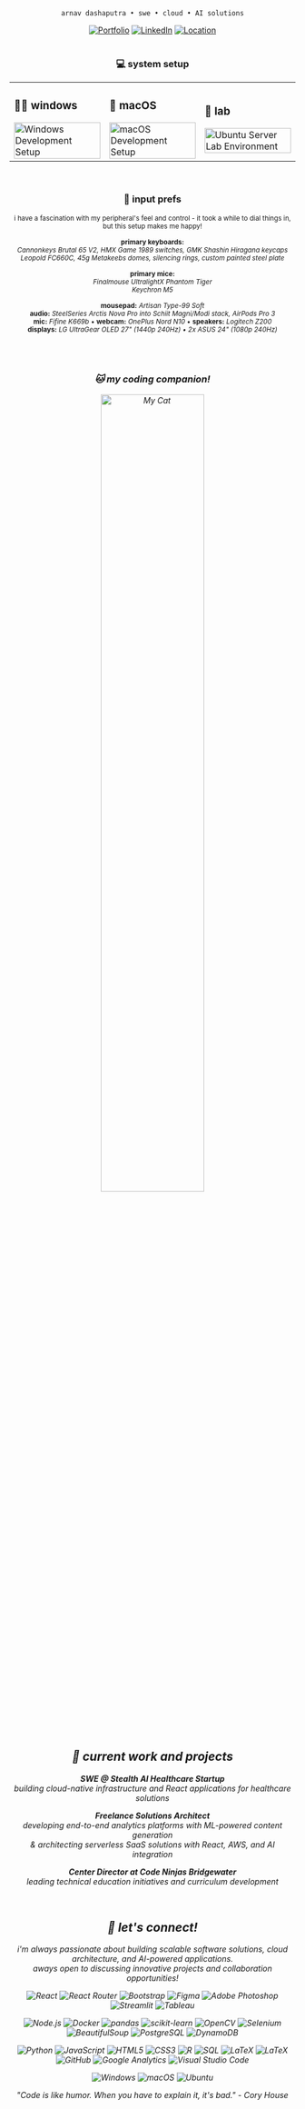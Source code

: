 <div align="center">

<pre style="display:inline-block; text-align:center; margin:0;"><code>arnav dashaputra • swe • cloud • AI solutions</code></pre>

[![Portfolio](https://img.shields.io/badge/Portfolio-dashaputra.net-blue?style=for-the-badge&logo=google-chrome&logoColor=white)](https://dashaputra.net)
[![LinkedIn](https://img.shields.io/badge/LinkedIn-dashaputra-0077B5?style=for-the-badge&logo=linkedin&logoColor=white)](https://linkedin.com/in/dashaputra)
[![Location](https://img.shields.io/badge/📍-Princeton,%20NJ-green?style=for-the-badge)](https://maps.google.com/?q=Princeton,NJ)
<br>
<br>

### 💻 system setup

<table>
<tr>
<td width="33%">
  
### 👨‍💻 windows  
  
<img src="https://i.imgur.com/zIqKi48.png" width="100%" alt="Windows Development Setup">  

</td>
<td width="33%">
  
### 🍎 macOS  
<img src="https://i.imgur.com/TORfk7C.png" width="100%" alt="macOS Development Setup">  

</td>
<td width="33%">
  
### 🐧 lab  
<img src="https://i.imgur.com/8f3TZKs.png" width="100%" alt="Ubuntu Server Lab Environment">  

</td>
</tr>
</table>

<br>

<!-- === Peripherals block (between System Specs and Coding Companion) === -->
<div align="center">

<div align="center">

### 🔎 input prefs
</div>
<p align="center"><sub>
i have a fascination with my peripheral's feel and control - it took a while to dial things in, but this setup makes me happy!
<br><br>
<b>primary keyboards:</b><br>
<i>Cannonkeys Brutal 65 V2, HMX Game 1989 switches, GMK Shashin Hiragana keycaps<br>
Leopold FC660C, 45g Metakeebs domes, silencing rings, custom painted steel plate</i>
<br><br>
<b>primary mice:</b><br>
<i>Finalmouse UltralightX Phantom Tiger<br>
Keychron M5</i>
<br><br>
<b>mousepad:</b> <i>Artisan Type-99 Soft</i>
<br>
<b>audio:</b> <i>SteelSeries Arctis Nova Pro into Schiit Magni/Modi stack, AirPods Pro 3</i>
<br>
<b>mic:</b> <i>Fifine K669b</i> • <b>webcam:</b> <i>OnePlus Nord N10</i> • <b>speakers:</b> <i>Logitech Z200</i>
<br>
<b>displays:</b> <i>LG UltraGear OLED 27" (1440p 240Hz) • 2x ASUS 24" (1080p 240Hz)
</sub></p>

<br><br>

### 🐱 my coding companion!
<div align="center">
<img src="https://i.imgur.com/5dOENhx.png" width="60%" style="border-radius: 15px;" alt="My Cat">
</div>

<br>

## 🚀 current work and projects

**SWE @ Stealth AI Healthcare Startup**  
building cloud-native infrastructure and React applications for healthcare solutions  

**Freelance Solutions Architect**  
developing end-to-end analytics platforms with ML-powered content generation  
& architecting serverless SaaS solutions with React, AWS, and AI integration  

**Center Director at Code Ninjas Bridgewater**  
leading technical education initiatives and curriculum development  

<br>

## 🤝 let's connect!

i'm always passionate about building scalable software solutions, cloud architecture, and AI-powered applications.  
aways open to discussing innovative projects and collaboration opportunities!

<p align="center">
  <img alt="React" src="https://img.shields.io/badge/React-%2320232a.svg?logo=react&logoColor=%2361DAFB">
  <img alt="React Router" src="https://img.shields.io/badge/-React%20Router-CA4245?style=flat-square&logo=reactrouter&logoColor=ffffff">
  <img alt="Bootstrap" src="https://img.shields.io/badge/-Bootstrap-7952B3?style=flat-square&logo=bootstrap&logoColor=ffffff">
  <img alt="Figma" src="https://img.shields.io/badge/-Figma-F24E1E?style=flat-square&logo=figma&logoColor=ffffff">
  <img alt="Adobe Photoshop" src="https://img.shields.io/badge/-Photoshop-31A8FF?style=flat-square&logo=adobephotoshop&logoColor=ffffff">
  <img alt="Streamlit" src="https://img.shields.io/badge/-Streamlit-FF4B4B?style=flat-square&logo=streamlit&logoColor=ffffff">
  <img alt="Tableau" src="https://custom-icon-badges.demolab.com/badge/Tableau-0176D3?logo=tableau&logoColor=fff">
</p>

<p align="center">
  <img alt="Node.js" src="https://img.shields.io/badge/-Node.js-339933?style=flat-square&logo=nodedotjs&logoColor=ffffff">
  <img alt="Docker" src="https://img.shields.io/badge/-Docker-2496ED?style=flat-square&logo=docker&logoColor=ffffff">
  <img alt="pandas" src="https://img.shields.io/badge/-pandas-150458?style=flat-square&logo=pandas&logoColor=ffffff">
  <img alt="scikit-learn" src="https://img.shields.io/badge/-scikit--learn-F7931E?style=flat-square&logo=scikitlearn&logoColor=ffffff">
  <img alt="OpenCV" src="https://img.shields.io/badge/-OpenCV-5C3EE8?style=flat-square&logo=opencv&logoColor=ffffff">
  <img alt="Selenium" src="https://img.shields.io/badge/-Selenium-43B02A?style=flat-square&logo=selenium&logoColor=ffffff">
  <img alt="BeautifulSoup" src="https://img.shields.io/badge/-BeautifulSoup-3C8031?style=flat-square&logo=python&logoColor=ffffff">
  <img alt="PostgreSQL" src="https://img.shields.io/badge/-PostgreSQL-336791?style=flat-square&logo=postgresql&logoColor=ffffff">
  <img alt="DynamoDB" src="https://img.shields.io/badge/DynamoDB-4053D6?style=flat-square&logo=amazondynamodb&logoColor=white">
</p>

<p align="center">
  <img alt="Python" src="https://img.shields.io/badge/-Python-3776AB?style=flat-square&logo=python&logoColor=ffffff">
  <img alt="JavaScript" src="https://img.shields.io/badge/-JavaScript-F7DF1E?style=flat-square&logo=javascript&logoColor=000000">
  <img alt="HTML5" src="https://img.shields.io/badge/-HTML5-E34F26?style=flat-square&logo=html5&logoColor=ffffff">
  <img alt="CSS3" src="https://img.shields.io/badge/-CSS3-1572B6?style=flat-square&logo=css&logoColor=ffffff">
  <img alt="R" src="https://img.shields.io/badge/-R-276DC3?style=flat-square&logo=r&logoColor=ffffff">
  <img alt="SQL" src="https://img.shields.io/badge/-SQL-336791?style=flat-square&logo=postgresql&logoColor=ffffff">
  <img alt="LaTeX" src="https://img.shields.io/badge/-LaTeX-008080?style=flat-square&logo=latex&logoColor=ffffff">
  <img alt="LaTeX" src="https://custom-icon-badges.demolab.com/badge/AWS-%23FF9900.svg?logo=aws&logoColor=white">
  <img alt="GitHub" src="https://img.shields.io/badge/-GitHub-181717?style=flat-square&logo=github&logoColor=ffffff">
  <img alt="Google Analytics" src="https://img.shields.io/badge/-Google%20Analytics-E37400?style=flat-square&logo=googleanalytics&logoColor=ffffff">
  <img alt="Visual Studio Code" src="https://custom-icon-badges.demolab.com/badge/Visual%20Studio%20Code-0078d7.svg?logo=vsc&logoColor=white">
</p>

<p align="center">
<img alt="Windows" src="https://custom-icon-badges.demolab.com/badge/Windows-0078D6?logo=windows11&logoColor=white">
<img alt="macOS" src="https://img.shields.io/badge/macOS-000000?logo=apple&logoColor=F0F0F0">
<img alt="Ubuntu" src="https://img.shields.io/badge/Ubuntu-E95420?logo=ubuntu&logoColor=white">
</p>

<div align="center">
<i>"Code is like humor. When you have to explain it, it's bad." - Cory House</i>
</div>

</div>
